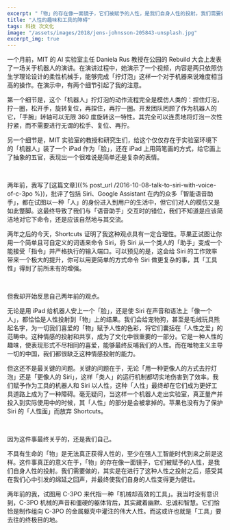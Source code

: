 ```yaml
---
excerpt: "「物」的存在像一面镜子，它们被赋予的人性，是我们自身人性的投射。我们需要做的，其实是在进行了这种人性之投射之后，感受其在我们心中引发的绵延之回声，并最终使我们自身的人性变得更为健壮。"
title: "人性的趣味和工具的障碍"
tags: 科技 次文化
image: "/assets/images/2018/jens-johnsson-205843-unsplash.jpg"
excerpt_img: true
---
```


一个月前，MIT 的 AI 实验室主任 Daniela Rus 教授在公园的 Rebuild 大会上发表了一场关于机器人的演讲。在演讲过程中，她演示了一个视频，内容是两只依照仿生学理论设计的柔性机械手，能够完成「拧灯泡」这样一个对于机器来说难度相当高的操作。在演示中，有两个细节引起了我的注意。

第一个细节是，这个「机器人」拧灯泡的动作流程完全是模仿人类的：捏住灯泡，拧一圈，松开手，旋转复位，再捏住，再拧一圈。开发团队罔顾了作为机器人的它，「手腕」转轴可以无限 360 度旋转这一特性。其完全可以连贯地将灯泡一次性拧紧，而不需要进行无谓的松手、复位、再拧。

另一个细节是，MIT 实验室的教授和研究生们，给这个仅仅存在于实验室环境下的「机器人」装了一个 iPad 作为「脸」，还在 iPad 上用简笔画的方式，给它画上了抽象的五官，表现出一个很难说是简单还是复杂的表情。

<br>

两年前，我写了[这篇文章]({% post_url /2016-10-08-talk-to-siri-with-voice-of-c-3po %})，批评了包括 Siri、Google Assistant 在内的众多「智能语音助手」，都在试图以一种「人」的身份进入到用户的生活中，但它们对人的模仿又是如此蹩脚。这最终导致了我们与「语音助手」交互时的错位，我们不知道是应该简洁地对它下命令，还是应该自然地与其交流。

两年之后的今天，Shortcuts 证明了我这种观点具有一定合理性。苹果正试图让你用一个简单且可自定义的词语来命令 Siri，将 Siri 从一个类人的「助手」变成一个能接受「指令」并严格执行的输入端口。可以预见的是，这会给 Siri 的工作效率带来一个极大的提升，你可以用更简单的方式命令 Siri 做更复杂的事，其「工具性」得到了前所未有的增强。

<br>

但我却开始反思自己两年前的观点。

无论是用 iPad 给机器人安上一个「脸」，还是使 Siri 在声音和语法上「像一个人」，都恰恰是人性投射到「物」上的结果。我们会给宠物狗，甚至是毛绒玩具熊起名字，为一切我们喜爱的「物」赋予人性的色彩，将它们囊括在「人性之爱」的范畴中。这种情感的投射和共享，成为了文化中很重要的一部分。它是一种人性的趣味，使表现形式不尽相同的喜爱，能够最终反哺我们的人性。而在唯物主义主导一切的中国，我们都很缺乏这种情感投射的能力。

但这还不是最关键的问题。关键的问题在于，无论「用一种更像人的方式去拧灯泡」还是「更像人的 Siri」，这样「类人」的运行机制都切实地伤害到了效率。我们赋予作为工具的机器人和 Siri 以人性，这种「人性」最终却在它们成为更好工具道路上成为了一种障碍。毫无疑问，当这样一个机器人走出实验室，真正量产并投入到实际使用中的时候，其「人性」的部分是会被拿掉的。苹果也没有为了保护 Siri 的「人性面」而放弃 Shortcuts。

<br>

因为这件事最终关乎的，还是我们自己。

不具有生命的「物」是无法真正获得人性的，至少在强人工智能时代到来之前是这样。这件事真正的意义在于，「物」的存在像一面镜子，它们被赋予的人性，是我们自身人性的投射。我们需要做的，其实是在进行了这种人性之投射之后，感受其在我们心中引发的绵延之回声，并最终使我们自身的人性变得更为健壮。

两年前的我，试图用 C-3PO 来代指一种「机械却高效的工具」。我当时没有意识到，C-3PO 机械的声音和僵硬的躯体背后，其实藏着幽默、忠诚和智慧。它们恰恰是制作组向 C-3PO 的金属躯壳中灌注的伟大人性。而这或许也就是「工具」要去往的终极目的地。